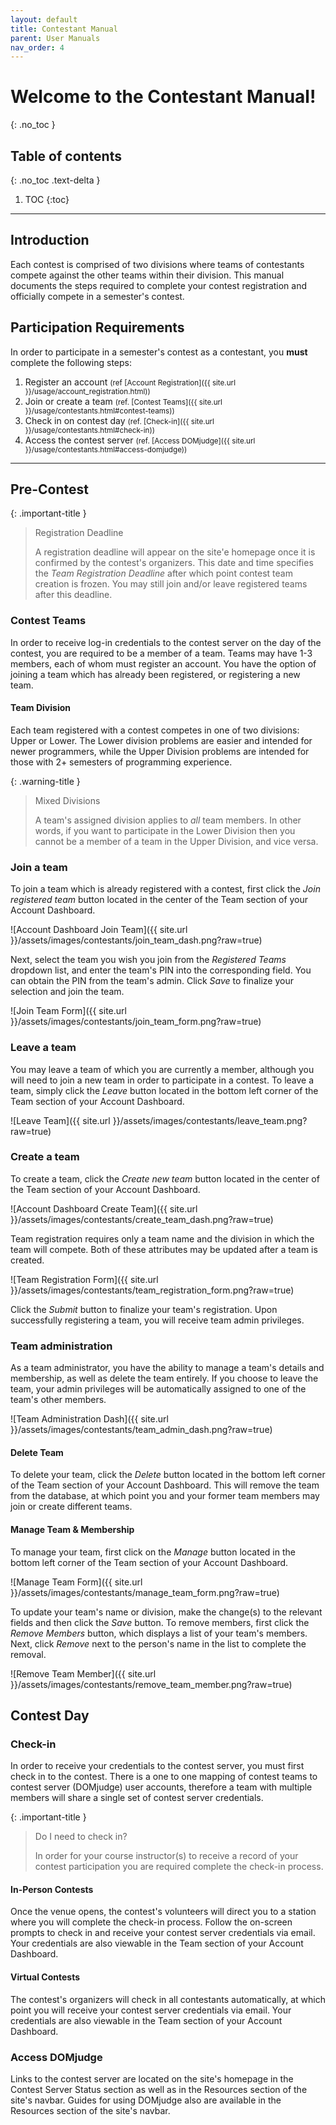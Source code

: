```yaml
---
layout: default
title: Contestant Manual
parent: User Manuals
nav_order: 4
---
```


# Welcome to the Contestant Manual!
{: .no_toc }

## Table of contents
{: .no_toc .text-delta }

1. TOC
{:toc}

---

## Introduction

Each contest is comprised of two divisions where teams of contestants compete against the other teams within their division. This manual documents the steps required to complete your contest registration and officially compete in a semester's contest.

## Participation Requirements

In order to participate in a semester's contest as a contestant, you **must** complete the following steps:

1. Register an account <small>(ref [Account Registration]({{ site.url  }}/usage/account_registration.html))</small>
2. Join or create a team <small>(ref. [Contest Teams]({{ site.url }}/usage/contestants.html#contest-teams))</small>
3. Check in on contest day <small>(ref. [Check-in]({{ site.url }}/usage/contestants.html#check-in))</small>
4. Access the contest server <small>(ref. [Access DOMjudge]({{ site.url }}/usage/contestants.html#access-domjudge))</small>

---

## Pre-Contest

{: .important-title }
> Registration Deadline
>
> A registration deadline will appear on the site'e homepage once it is confirmed by the contest's organizers. This date and time specifies the *Team Registration Deadline* after which point contest team creation is frozen. You may still join and/or leave registered teams after this deadline.

### Contest Teams

In order to receive log-in credentials to the contest server on the day of the contest, you are required to be a member of a team. Teams may have 1-3 members, each of whom must register an account. You have the option of joining a team which has already been registered, or registering a new team.

#### Team Division

Each team registered with a contest competes in one of two divisions: Upper or Lower. The Lower division problems are easier and intended for newer programmers, while the Upper Division problems are intended for those with 2+ semesters of programming experience.

{: .warning-title }
> Mixed Divisions
>
> A team's assigned division applies to *all* team members. In other words, if you want to participate in the Lower Division then you cannot be a member of a team in the Upper Division, and vice versa.

### Join a team

To join a team which is already registered with a contest, first click the *Join registered team* button located in the center of the Team section of your Account Dashboard.

![Account Dashboard Join Team]({{ site.url }}/assets/images/contestants/join_team_dash.png?raw=true)

Next, select the team you wish you join from the *Registered Teams* dropdown list, and enter the team's PIN into the corresponding field. You can obtain the PIN from the team's admin. Click *Save* to finalize your selection and join the team.

![Join Team Form]({{ site.url }}/assets/images/contestants/join_team_form.png?raw=true)

### Leave a team

You may leave a team of which you are currently a member, although you will need to join a new team in order to participate in a contest. To leave a team, simply click the *Leave* button located in the bottom left corner of the Team section of your Account Dashboard.

![Leave Team]({{ site.url }}/assets/images/contestants/leave_team.png?raw=true)

### Create a team

To create a team, click the *Create new team* button located in the center of the Team section of your Account Dashboard.

![Account Dashboard Create Team]({{ site.url }}/assets/images/contestants/create_team_dash.png?raw=true)

Team registration requires only a team name and the division in which the team will compete. Both of these attributes may be updated after a team is created.

![Team Registration Form]({{ site.url }}/assets/images/contestants/team_registration_form.png?raw=true)

Click the *Submit* button to finalize your team's registration. Upon successfully registering a team, you will receive team admin privileges. 

### Team administration

As a team administrator, you have the ability to manage a team's details and membership, as well as delete the team entirely. If you choose to leave the team, your admin privileges will be automatically assigned to one of the team's other members. 

![Team Administration Dash]({{ site.url }}/assets/images/contestants/team_admin_dash.png?raw=true)

#### Delete Team

To delete your team, click the *Delete* button located in the bottom left corner of the Team section of your Account Dashboard. This will remove the team from the database, at which point you and your former team members may join or create different teams.

#### Manage Team & Membership

To manage your team, first click on the *Manage* button located in the bottom left corner of the Team section of your Account Dashboard. 

![Manage Team Form]({{ site.url }}/assets/images/contestants/manage_team_form.png?raw=true)

To update your team's name or division, make the change(s) to the relevant fields and then click the *Save* button. To remove members, first click the *Remove Members* button, which displays a list of your team's members. Next, click *Remove* next to the person's name in the list to complete the removal.

![Remove Team Member]({{ site.url }}/assets/images/contestants/remove_team_member.png?raw=true)

## Contest Day

### Check-in

In order to receive your credentials to the contest server, you must first check in to the contest. There is a one to one mapping of contest teams to contest server (DOMjudge) user accounts, therefore a team with multiple members will share a single set of contest server credentials.

{: .important-title }
> Do I need to check in?
>
> In order for your course instructor(s) to receive a record of your contest participation you are required complete the check-in process.

#### In-Person Contests

Once the venue opens, the contest's volunteers will direct you to a station where you will complete the check-in process. Follow the on-screen prompts to check in and receive your contest server credentials via email. Your credentials are also viewable in the Team section of your Account Dashboard. 

#### Virtual Contests

The contest's organizers will check in all contestants automatically, at which point you will receive your contest server credentials via email. Your credentials are also viewable in the Team section of your Account Dashboard. 

### Access DOMjudge

Links to the contest server are located on the site's homepage in the Contest Server Status section as well as in the Resources section of the site's navbar. Guides for using DOMjudge also are available in the Resources section of the site's navbar.
